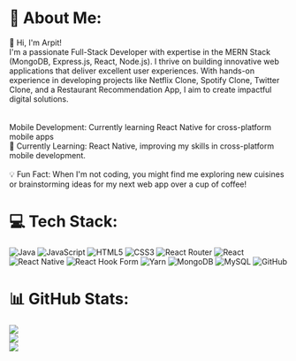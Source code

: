 # 💫 About Me:
👋 Hi, I'm Arpit!<br>I'm a passionate Full-Stack Developer with expertise in the MERN Stack (MongoDB, Express.js, React, Node.js). I thrive on building innovative web applications that deliver excellent user experiences. With hands-on experience in developing projects like Netflix Clone, Spotify Clone, Twitter Clone, and a Restaurant Recommendation App, I aim to create impactful digital solutions.<br><br><br>Mobile Development: Currently learning React Native for cross-platform mobile apps<br>🌱 Currently Learning: React Native, improving my skills in cross-platform mobile development.<br><br>💡 Fun Fact: When I'm not coding, you might find me exploring new cuisines or brainstorming ideas for my next web app over a cup of coffee!


# 💻 Tech Stack:
![Java](https://img.shields.io/badge/java-%23ED8B00.svg?style=for-the-badge&logo=openjdk&logoColor=white) ![JavaScript](https://img.shields.io/badge/javascript-%23323330.svg?style=for-the-badge&logo=javascript&logoColor=%23F7DF1E) ![HTML5](https://img.shields.io/badge/html5-%23E34F26.svg?style=for-the-badge&logo=html5&logoColor=white) ![CSS3](https://img.shields.io/badge/css3-%231572B6.svg?style=for-the-badge&logo=css3&logoColor=white) ![React Router](https://img.shields.io/badge/React_Router-CA4245?style=for-the-badge&logo=react-router&logoColor=white) ![React](https://img.shields.io/badge/react-%2320232a.svg?style=for-the-badge&logo=react&logoColor=%2361DAFB) ![React Native](https://img.shields.io/badge/react_native-%2320232a.svg?style=for-the-badge&logo=react&logoColor=%2361DAFB) ![React Hook Form](https://img.shields.io/badge/React%20Hook%20Form-%23EC5990.svg?style=for-the-badge&logo=reacthookform&logoColor=white) ![Yarn](https://img.shields.io/badge/yarn-%232C8EBB.svg?style=for-the-badge&logo=yarn&logoColor=white) ![MongoDB](https://img.shields.io/badge/MongoDB-%234ea94b.svg?style=for-the-badge&logo=mongodb&logoColor=white) ![MySQL](https://img.shields.io/badge/mysql-4479A1.svg?style=for-the-badge&logo=mysql&logoColor=white) ![GitHub](https://img.shields.io/badge/github-%23121011.svg?style=for-the-badge&logo=github&logoColor=white)
# 📊 GitHub Stats:
![](https://github-readme-stats.vercel.app/api?username=arpit-sys&theme=dark&hide_border=true&include_all_commits=false&count_private=false)<br/>
![](https://github-readme-streak-stats.herokuapp.com/?user=arpit-sys&theme=dark&hide_border=true)<br/>
![](https://github-readme-stats.vercel.app/api/top-langs/?username=arpit-sys&theme=dark&hide_border=true&include_all_commits=false&count_private=false&layout=compact)
